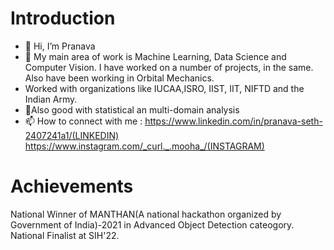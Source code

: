 # Introduction
- 👋 Hi, I’m Pranava
- 👀 My main area of work is Machine Learning, Data Science and Computer Vision. I have worked on a number of projects, in the same. Also have been working in Orbital Mechanics.
- Worked with organizations like IUCAA,ISRO, IIST, IIT, NIFTD and the Indian Army.
- 🌱Also good with statistical an multi-domain analysis
- 📫 How to connect with me : https://www.linkedin.com/in/pranava-seth-2407241a1/(LINKEDIN) https://www.instagram.com/_curl._.mooha_/(INSTAGRAM)


# Achievements 
National Winner of MANTHAN(A national hackathon organized by Government of India)-2021 in Advanced Object Detection cateogory.
National Finalist at SIH'22.





<!---
Pranava1709/Pranava1709 is a ✨ special ✨ repository because its `README.md` (this file) appears on your GitHub profile.
You can click the Preview link to take a look at your changes.
--->
